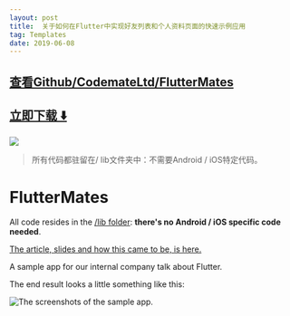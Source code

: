 ```yaml
---
layout: post
title:  关于如何在Flutter中实现好友列表和个人资料页面的快速示例应用
tag: Templates
date: 2019-06-08
---
```


 

## [查看Github/CodemateLtd/FlutterMates](http://github.com/CodemateLtd/FlutterMates)
## [立即下载 ️⬇️ ](https://codeload.github.com/CodemateLtd/FlutterMates/zip/master) 


 
![](https://flutterawesome.com/content/images/2018/10/FlutterMatesv.jpg)
 
>
> 所有代码都驻留在/ lib文件夹中：不需要Android / iOS特定代码。
>

 
# FlutterMates

All code resides in the [/lib folder](https://github.com/CodemateLtd/FlutterMates/tree/master/lib): **there's no Android / iOS specific code needed**.

[The article, slides and how this came to be, is here.](https://codemate.com/considering-flutter/)

A sample app for our internal company talk about Flutter.

The end result looks a little something like this:

![The screenshots of the sample app.](https://github.com/CodemateLtd/FlutterMates/raw/master/screenshots.png)

